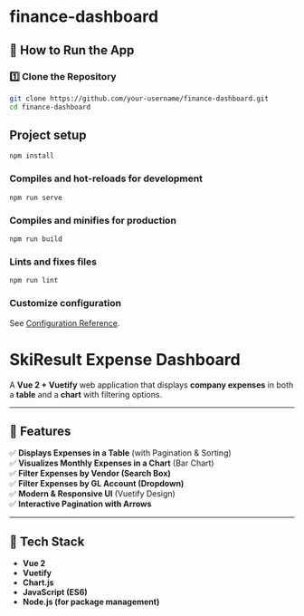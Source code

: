 # finance-dashboard

## 📌 How to Run the App

### **1️⃣ Clone the Repository**

```sh
git clone https://github.com/your-username/finance-dashboard.git
cd finance-dashboard
```

## Project setup

```
npm install
```

### Compiles and hot-reloads for development

```
npm run serve
```

### Compiles and minifies for production

```
npm run build
```

### Lints and fixes files

```
npm run lint
```

### Customize configuration

See [Configuration Reference](https://cli.vuejs.org/config/).

# SkiResult Expense Dashboard

A **Vue 2 + Vuetify** web application that displays **company expenses** in both a **table** and a **chart** with filtering options.

---

## 📌 Features

✅ **Displays Expenses in a Table** (with Pagination & Sorting)  
✅ **Visualizes Monthly Expenses in a Chart** (Bar Chart)  
✅ **Filter Expenses by Vendor (Search Box)**  
✅ **Filter Expenses by GL Account (Dropdown)**  
✅ **Modern & Responsive UI** (Vuetify Design)  
✅ **Interactive Pagination with Arrows**

---

## 📌 Tech Stack

- **Vue 2**
- **Vuetify**
- **Chart.js**
- **JavaScript (ES6)**
- **Node.js (for package management)**
